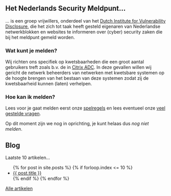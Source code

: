 ## Het Nederlands Security Meldpunt...

... is een groep vrijwillers, onderdeel van het [Dutch Institute for Vulnerability Disclosure](https://divd.nl), die het zich tot taak heeft gesteld eigenaren van Nederlandse netwerkblokken en websites te informeren over (cyber) security zaken die bij het meldpunt gemeld worden.

### Wat kunt je melden?

Wij richten ons specifiek op kwetsbaarheden die een groot aantal gebruikers treft zoals b.v. de in [Citrix ADC](/DIVD-2020-00001/). In deze gevallen willen wij gericht de netwerk beheerders van netwerken met kwetsbare systemen op de hoogte brengen van het bestaan van deze systemen zodat zij de kwetsbaarheid kunnen (laten) verhelpen.

### Hoe kan ik melden?

Lees voor je gaat melden eerst onze [spelregels](/spelregels) en lees eventueel onze [veel gestelde vragen](/faq).

Op dit moment zijn we nog in oprichting, je kunt helaas dus *nog niet melden*.

## Blog

Laatste 10 artikelen...

<ul>
{% for post in site.posts %}
	{% if forloop.index <= 10 %}
	    <li>
	        <a href="{{ post.url | prepend: site.baseurl }}">{{ post.title }}</a>
	    </li>
	{% endif %}
{% endfor %}
</ul>

[Alle artikelen](/blog)
